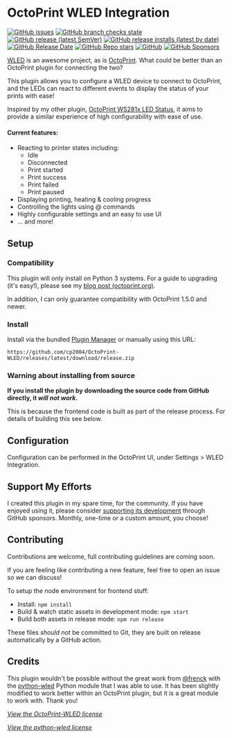 # OctoPrint WLED Integration

[![GitHub issues](https://img.shields.io/github/issues/cp2004/OctoPrint-WLED?style=flat-square)](https://github.com/cp2004/OctoPrint-WLED/issues)
[![GitHub branch checks state](https://img.shields.io/github/checks-status/cp2004/OctoPrint-WLED/main?style=flat-square)](https://github.com/cp2004/OctoPrint-WLED/actions)
[![GitHub release (latest SemVer)](https://img.shields.io/github/v/release/cp2004/OctoPrint-WLED?label=latest%20release&sort=semver&style=flat-square)](https://github.com/cp2004/OctoPrint-WLED/releases)
[![GitHub release installs (latest by date)](https://img.shields.io/github/downloads/cp2004/OctoPrint-WLED/latest/total?label=Installs%40latest&style=flat-square)](https://github.com/cp2004/OctoPrint-WLED/releases)
[![GitHub Release Date](https://img.shields.io/github/release-date/cp2004/OctoPrint-WLED?style=flat-square)](https://github.com/cp2004/OctoPrint-WLED/releases)
[![GitHub Repo stars](https://img.shields.io/github/stars/cp2004/OctoPrint-WLED?style=flat-square)](https://github.com/cp2004/OctoPrint-WLED/stargazers)
[![GitHub](https://img.shields.io/github/license/cp2004/OctoPrint-WLED?style=flat-square)](https://github.com/cp2004/OctoPrint-WLED/blob/main/LICENSE.md)
[![GitHub Sponsors](https://img.shields.io/github/sponsors/cp2004?style=flat-square)](https://github.com/sponsors/cp2004)

[WLED](https://github.com/Aircoookie/WLED) is an awesome project, as is [OctoPrint](https://octoprint.org).
What could be better than an OctoPrint plugin for connecting the two?

This plugin allows you to configure a WLED device to connect to OctoPrint, and the LEDs can react to different events
to display the status of your prints with ease!

Inspired by my other plugin, [OctoPrint WS281x LED Status](https://github.com/cp2004/OctoPrint-WS281x_LED_Status), it
aims to provide a similar experience of high configurability with ease of use.

#### Current features:

- Reacting to printer states including:
  - Idle
  - Disconnected
  - Print started
  - Print success
  - Print failed
  - Print paused
- Displaying printing, heating & cooling progress
- Controlling the lights using @ commands
- Highly configurable settings and an easy to use UI
- ... and more!

## Setup

### Compatibility

This plugin will only install on Python 3 systems. For a guide to upgrading (it's easy!), please see my
[blog post (octoprint.org)](https://octoprint.org/blog/2020/09/10/upgrade-to-py3/).

In addition, I can only guarantee compatibility with OctoPrint 1.5.0 and newer.

### Install

Install via the bundled [Plugin Manager](https://docs.octoprint.org/en/master/bundledplugins/pluginmanager.html)
or manually using this URL:

    https://github.com/cp2004/OctoPrint-WLED/releases/latest/download/release.zip

### Warning about installing from source

**If you install the plugin by downloading the source code from GitHub directly, it *will not work*.**

This is because the frontend code is built as part of the release process. For details of building this see below.

## Configuration

Configuration can be performed in the OctoPrint UI, under Settings > WLED Integration.

## Support My Efforts

I created this plugin in my spare time, for the community. If you have enjoyed using it,
please consider [supporting its development](https://github.com/sponsors/cp2004) through GitHub sponsors.
Monthly, one-time or a custom amount, you choose!

## Contributing

Contributions are welcome, full contributing guidelines are coming soon.

If you are feeling like contributing a new feature, feel free to open an issue so we can discuss!

To setup the node environment for frontend stuff:

* Install: `npm install`
* Build & watch static assets in development mode: `npm start`
* Build both assets in release mode: `npm run release`

These files *should not* be committed to Git, they are built on release automatically by a GitHub action.

## Credits

This plugin wouldn't be possible without the great work from [@frenck](https://github.com/frenck) with the
[python-wled](https://github.com/frenck/python-wled) Python module that I was able to use. It has been slightly modified
to work better within an OctoPrint plugin, but it is a great module to work with. Thank you!

*[View the OctoPrint-WLED license](https://github.com/cp2004/OctoPrint-WLED/blob/main/LICENSE.md)*

*[View the python-wled license](https://github.com/cp2004/OctoPrint-WLED/blob/main/octoprint_wled/wled/LICENSE.md)*
